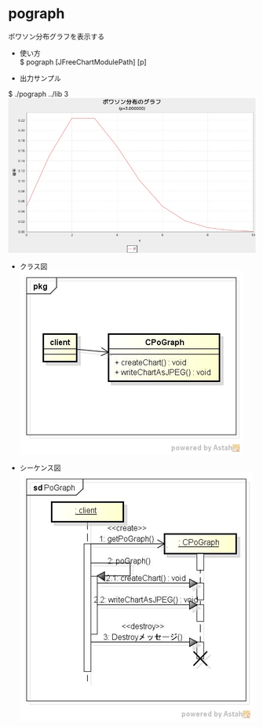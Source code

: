pograph
=======
ポワソン分布グラフを表示する

* 使い方  
$ pograph [JFreeChartModulePath] [p]

* 出力サンプル  

$ ./pograph ../lib 	3  
![pograph](images/poGraph.jpg)

* クラス図  
![pograph](images/pkgPoGraph.jpg)

* シーケンス図  
![pograph](images/sdPoGraph.jpg)

